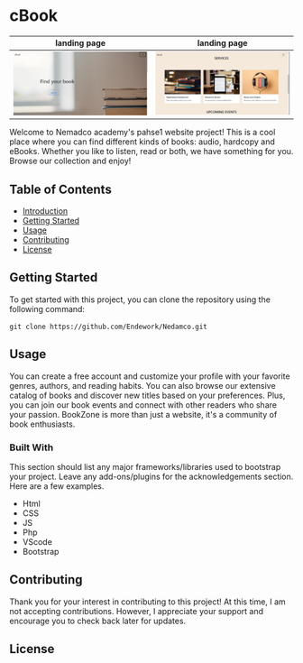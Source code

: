 # cBook

|landing page                                |  landing page |
| ------------------------------------------ | ---------------------------------- |
| ![](images/Homepage.png) |  ![](images/Homr2.png) |

Welcome to Nemadco academy's pahse1 website project! This is a cool place where you can find different kinds of books: audio, hardcopy and eBooks. Whether you like to listen, read or both, we have something for you. Browse our collection and enjoy!

## Table of Contents

- [Introduction](#cBook)
- [Getting Started](#getting-started)
- [Usage](#usage)
- [Contributing](#contributing)
- [License](#license)

## Getting Started

To get started with this project, you can clone the repository using the following command:

```
git clone https://github.com/Endework/Nedamco.git
```


## Usage 
You can create a free account and customize your profile with your favorite genres, authors, and reading habits. You can also browse our extensive catalog of books and discover new titles based on your preferences. Plus, you can join our book events and connect with other readers who share your passion. BookZone is more than just a website, it's a community of book enthusiasts.

### Built With

This section should list any major frameworks/libraries used to bootstrap your project. Leave any add-ons/plugins for the acknowledgements section. Here are a few examples.

* Html
* CSS
* JS
* Php
* VScode
* Bootstrap
  

## Contributing

Thank you for your interest in contributing to this project! At this time, I am not accepting contributions. However, I appreciate your support and encourage you to check back later for updates.

## License

